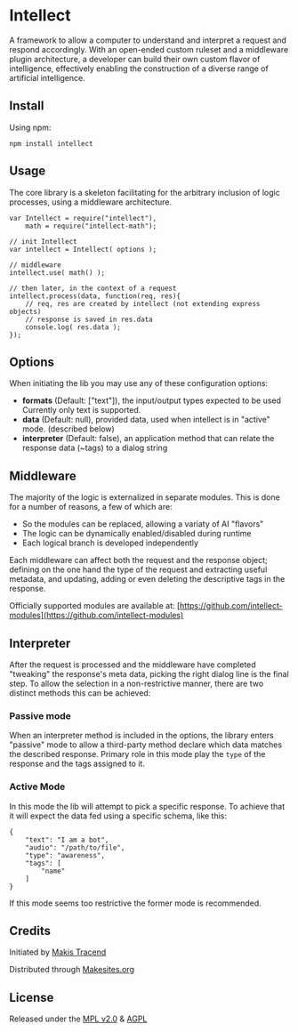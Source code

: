 # Intellect

A framework to allow a computer to understand and interpret a request and respond accordingly. With an open-ended custom ruleset and a middleware plugin architecture, a developer can build their own custom flavor of intelligence, effectively enabling the construction of a diverse range of artificial intelligence.


## Install

Using npm:
```
npm install intellect
```


## Usage

The core library is a skeleton facilitating for the arbitrary inclusion of logic processes, using a middleware architecture.

```
var Intellect = require("intellect"),
	math = require("intellect-math");

// init Intellect
var intellect = Intellect( options );

// middleware
intellect.use( math() );

// then later, in the context of a request
intellect.process(data, function(req, res){
	// req, res are created by intellect (not extending express objects)
	// response is saved in res.data
	console.log( res.data );
});

```


## Options

When initiating the lib you may use any of these configuration options:

* **formats** (Default: ["text"]), the input/output types expected to be used Currently only text is supported.
* **data** (Default: null), provided data, used when intellect is in "active" mode. (described below)
* **interpreter** (Default: false), an application method that can relate the response data (~tags) to a dialog string


## Middleware

The majority of the logic is externalized in separate modules. This is done for a number of reasons, a few of which are:

* So the modules can be replaced, allowing a variaty of AI "flavors"
* The logic can be dynamically enabled/disabled during runtime
* Each logical branch is developed independently

Each middleware can affect both the request and the response object; defining on the one hand the type of the request and extracting useful metadata, and updating, adding or even deleting the descriptive tags in the response.

Officially supported modules are available at: [https://github.com/intellect-modules](https://github.com/intellect-modules)


## Interpreter

After the request is processed and the middleware have completed "tweaking" the response's meta data, picking the right dialog line is the final step. To allow the selection in a non-restrictive manner, there are two distinct methods this can be achieved:

### Passive mode

When an interpreter method is included in the options, the library enters "passive" mode to allow a third-party method declare which data matches the described response. Primary role in this mode play the ```type``` of the response and the tags assigned to it.

### Active Mode

In this mode the lib will attempt to pick a specific response. To achieve that it will expect the data fed using a specific schema, like this:

```
{
	"text": "I am a bot",
	"audio": "/path/to/file",
	"type": "awareness",
	"tags": [
		"name"
	]
}
```
If this mode seems too restrictive the former mode is recommended.


## Credits

Initiated by [Makis Tracend](http://github.com/tracend)

Distributed through [Makesites.org](http://makesites.org)


## License

Released under the [MPL v2.0](http://www.mozilla.org/MPL/2.0/) & [AGPL](http://www.gnu.org/licenses/agpl.html)
